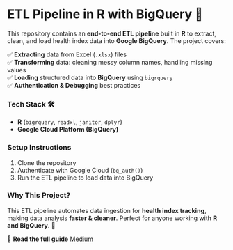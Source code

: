 # **ETL Pipeline in R with BigQuery 🚀**  

This repository contains an **end-to-end ETL pipeline** built in **R** to extract, clean, and load health index data into **Google BigQuery**. The project covers:  

✅ **Extracting** data from Excel (`.xlsx`) files  
✅ **Transforming** data: cleaning messy column names, handling missing values  
✅ **Loading** structured data into **BigQuery** using `bigrquery`  
✅ **Authentication & Debugging** best practices  

### **Tech Stack 🛠️**  
- **R** (`bigrquery`, `readxl`, `janitor`, `dplyr`)  
- **Google Cloud Platform (BigQuery)**  

### **Setup Instructions**  
1. Clone the repository  
2. Authenticate with Google Cloud (`bq_auth()`)  
3. Run the ETL pipeline to load data into BigQuery  

### **Why This Project?**  
This ETL pipeline automates data ingestion for **health index tracking**, making data analysis **faster & cleaner**. Perfect for anyone working with **R and BigQuery**. 🚀  

🔗 **Read the full guide** [Medium](https://medium.com/@temiloluwa.jokotola/building-an-etl-pipeline-in-r-integrating-with-bigquery-ba2bf19083a8)

